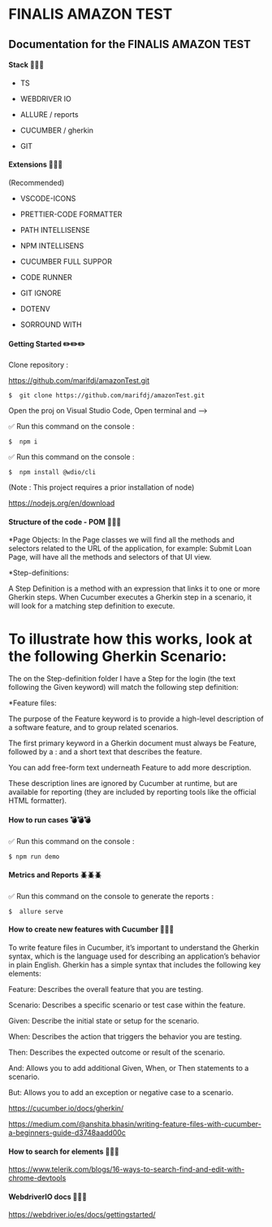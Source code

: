 # FINALIS AMAZON TEST

##  Documentation for the FINALIS AMAZON TEST

#### Stack 🚀🚀🚀

* TS

* WEBDRIVER IO

* ALLURE / reports

* CUCUMBER / gherkin

* GIT

#### Extensions 🔮🔮🔮

(Recommended)

* VSCODE-ICONS

* PRETTIER-CODE FORMATTER

* PATH INTELLISENSE

* NPM INTELLISENS

* CUCUMBER FULL SUPPOR

* CODE RUNNER

* GIT IGNORE

* DOTENV

* SORROUND WITH

 

#### Getting Started ✏️✏️✏️

Clone repository :

https://github.com/marifdj/amazonTest.git

 

`$  git clone https://github.com/marifdj/amazonTest.git `

 

Open the proj on Visual Studio Code, Open terminal and -->

 

 ✅ Run this command on the console :

`$  npm i `

 

 ✅ Run this command on the console :

`$  npm install @wdio/cli`

 

(Note : This project requires a prior installation of node)

https://nodejs.org/en/download

 

#### Structure of the code - POM 📓📓📓

 

*Page Objects: In the Page classes we will find all the methods and selectors related to the URL of the application, for example: Submit Loan Page, will have all the methods and selectors of that UI view.

 

*Step-definitions:

A Step Definition is a method with an expression that links it to one or more Gherkin steps. When Cucumber executes a Gherkin step in a scenario, it will look for a matching step definition to execute.

 

# To illustrate how this works, look at the following Gherkin Scenario:

 

The on the Step-definition folder I have a Step for the login  (the text following the Given keyword) will match the following step definition:

 

*Feature files:

The purpose of the Feature keyword is to provide a high-level description of a software feature, and to group related scenarios.

 

The first primary keyword in a Gherkin document must always be Feature, followed by a : and a short text that describes the feature.

 

You can add free-form text underneath Feature to add more description.

 

These description lines are ignored by Cucumber at runtime, but are available for reporting (they are included by reporting tools like the official HTML formatter).

 

#### How to run cases 💣💣💣

 

 ✅ Run this command on the console :

 

`$ npm run demo` 

#### Metrics and Reports 🪲🪲🪲

 
✅ Run this command on the console to generate the reports :

`$  allure serve`

 

#### How to create new features with Cucumber 🔨🔨🔨

To write feature files in Cucumber, it’s important to understand the Gherkin syntax, which is the language used for describing an application’s behavior in plain English. Gherkin has a simple syntax that includes the following key elements:

 

Feature: Describes the overall feature that you are testing.

Scenario: Describes a specific scenario or test case within the feature.

Given: Describe the initial state or setup for the scenario.

When: Describes the action that triggers the behavior you are testing.

Then: Describes the expected outcome or result of the scenario.

And: Allows you to add additional Given, When, or Then statements to a scenario.

But: Allows you to add an exception or negative case to a scenario.

https://cucumber.io/docs/gherkin/

https://medium.com/@anshita.bhasin/writing-feature-files-with-cucumber-a-beginners-guide-d3748aadd00c

 

#### How to search for elements 🔎🔎🔎

https://www.telerik.com/blogs/16-ways-to-search-find-and-edit-with-chrome-devtools

#### WebdriverIO docs 📓📓📓

https://webdriver.io/es/docs/gettingstarted/